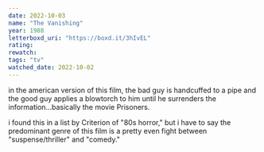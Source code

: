 ```yaml
---
date: 2022-10-03
name: "The Vanishing"
year: 1988
letterboxd_uri: "https://boxd.it/3hIvEL"
rating: 
rewatch: 
tags: "tv"
watched_date: 2022-10-02
---
```


in the american version of this film, the bad guy is handcuffed to a pipe and the good guy applies a blowtorch to him until he surrenders the information...basically the movie Prisoners.

i found this in a list by Criterion of "80s horror," but i have to say the predominant genre of this film is a pretty even fight between "suspense/thriller" and "comedy."
